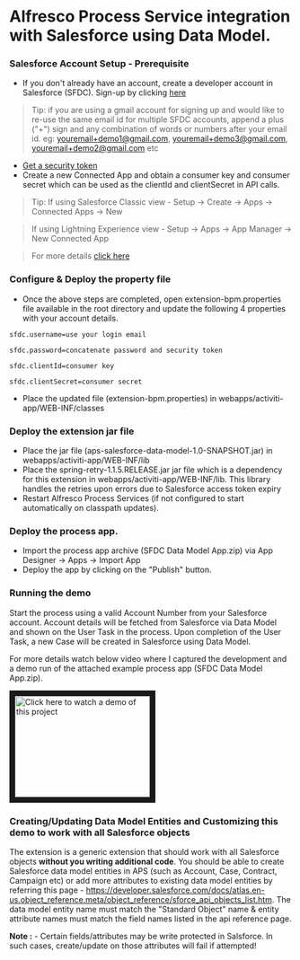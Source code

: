 
# Alfresco Process Service integration with Salesforce using Data Model. 

### Salesforce Account Setup - Prerequisite
* If you don't already have an account, create a developer account in Salesforce (SFDC). Sign-up by clicking [here](https://developer.salesforce.com/signup)

>Tip: if you are using a gmail account for signing up and would like to re-use the same email id for multiple SFDC accounts, append a plus ("+") sign and any combination of words or numbers after your email id.
eg: youremail+demo1@gmail.com, youremail+demo3@gmail.com, youremail+demo2@gmail.com etc

* [Get a security token](https://help.salesforce.com/articleView?id=user_security_token.htm)
* Create a new Connected App and obtain a consumer key and consumer secret which can be used as the clientId and clientSecret in API calls. 

>Tip: 
>If using Salesforce Classic view - Setup -> Create -> Apps -> Connected Apps -> New 

>If using Lightning Experience view - Setup -> Apps -> App Manager -> New Connected App

>For more details [click here](https://help.salesforce.com/articleView?id=000205876&type=1)

### Configure & Deploy the property file 

* Once the above steps are completed, open extension-bpm.properties file available in the root directory and update the following 4 properties with your account details.

```
sfdc.username=use your login email

sfdc.password=concatenate password and security token

sfdc.clientId=consumer key

sfdc.clientSecret=consumer secret
```

* Place the updated file (extension-bpm.properties) in webapps/activiti-app/WEB-INF/classes

### Deploy the extension jar file

* Place the jar file (aps-salesforce-data-model-1.0-SNAPSHOT.jar) in webapps/activiti-app/WEB-INF/lib
* Place the spring-retry-1.1.5.RELEASE.jar jar file which is a dependency for this extension in webapps/activiti-app/WEB-INF/lib. This library handles the retries upon errors due to Salesforce access token expiry
* Restart Alfresco Process Services (if not configured to start automatically on classpath updates).


### Deploy the process app.
* Import the process app archive (SFDC Data Model App.zip) via App Designer -> Apps -> Import App
* Deploy the app by clicking on the "Publish" button.

### Running the demo

Start the process using a valid Account Number from your Salesforce account. Account details will be fetched from Salesforce via Data Model and shown on the User Task in the process. Upon completion of the User Task, a new Case will be created in Salesforce using Data Model.

For more details watch below video where I captured the development and a demo run of the attached example process app (SFDC Data Model App.zip).

<a href="http://www.youtube.com/watch?feature=player_embedded&v=WbWAZK_5mxU" target="_blank"><img src="https://img.youtube.com/vi/WbWAZK_5mxU/0.jpg" alt="Click here to watch a demo of this project" width="240" height="180" border="10" /></a>


### Creating/Updating Data Model Entities and Customizing this demo to work with all Salesforce objects
The extension is a generic extension that should work with all Salesforce objects **without you writing additional code**. You should be able to create  Salesforce data model entities in APS (such as Account, Case, Contract, Campaign etc) or add more attributes to existing data model entities by referring this page - https://developer.salesforce.com/docs/atlas.en-us.object_reference.meta/object_reference/sforce_api_objects_list.htm. The data model entity name must match the "Standard Object" name & entity attribute names must match the field names listed in the api reference page. 

**Note :** - Certain fields/attributes may be write protected in Salsforce. In such cases, create/update on those attributes will fail if attempted!



